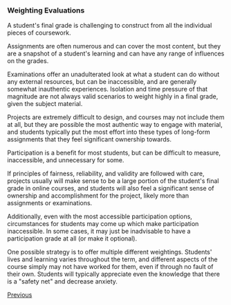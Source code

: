 ### Weighting Evaluations

A student's final grade is challenging to construct from all the individual pieces of coursework.

Assignments are often numerous and can cover the most content, but they are a snapshot of a student's learning and can have any range of influences on the grades.

Examinations offer an unadulterated look at what a student can do without any external resources, but can be inaccessible, and are generally somewhat inauthentic experiences. Isolation and time pressure of that magnitude are not always valid scenarios to weight highly in a final grade, given the subject material.

Projects are extremely difficult to design, and courses may not include them at all, but they are possible the most authentic way to engage with material, and students typically put the most effort into these types of long-form assignments that they feel significant ownership towards.

Participation is a benefit for most students, but can be difficult to measure, inaccessible, and unnecessary for some.

If principles of fairness, reliability, and validity are followed with care, projects usually will make sense to be a large portion of the student's final grade in online courses, and students will also feel a significant sense of ownership and accomplishment for the project, likely more than assignments or examinations.

Additionally, even with the most accessible participation options, circumstances for students may come up which make participation inaccessible. In some cases, it may just be inadvisable to have a participation grade at all (or make it optional).

One possible strategy is to offer multiple different weightings. Students' lives and learning varies throughout the term, and different aspects of the course simply may not have worked for them, even if through no fault of their own. Students will typically appreciate even the knowledge that there is a "safety net" and decrease anxiety.


[Previous](participation.md)